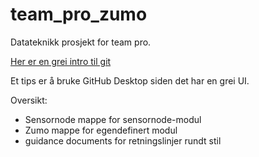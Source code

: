 # team_pro_zumo
Datateknikk prosjekt for team pro.

[Her er en grei intro til git](https://towardsdatascience.com/getting-started-with-git-and-github-6fcd0f2d4ac6)

Et tips er å bruke GitHub Desktop siden det har en grei UI.

Oversikt:
  - Sensornode mappe for sensornode-modul
  - Zumo mappe for egendefinert modul
  - guidance documents for retningslinjer rundt stil
